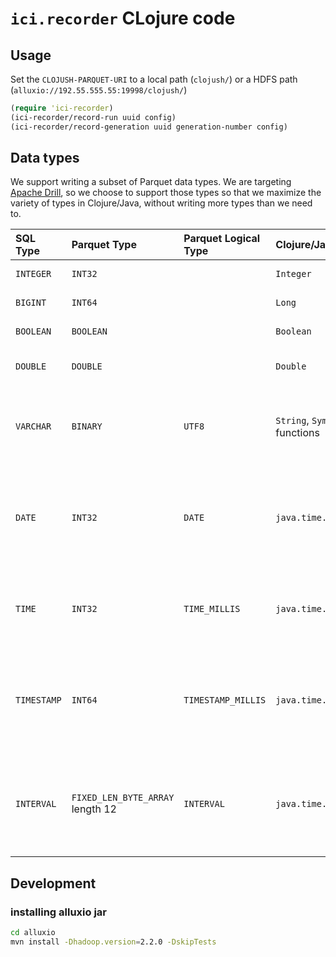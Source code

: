 # `ici.recorder` CLojure code

## Usage

Set the `CLOJUSH-PARQUET-URI` to a local path (`clojush/`) or a HDFS path
(`alluxio://192.55.555.55:19998/clojush/`)

```clojure
(require 'ici-recorder)
(ici-recorder/record-run uuid config)
(ici-recorder/record-generation uuid generation-number config)
```


## Data types

We support writing a subset of Parquet data types. We are targeting
[Apache Drill](https://drill.apache.org/docs/parquet-format/), so we
choose to support those types so that we maximize the variety of types in
Clojure/Java, without writing more types than we need to.



| SQL Type    | Parquet Type                     | Parquet Logical Type | Clojure/Java Type             | Description                                                                                                                                |
|:------------|:---------------------------------|:---------------------|:------------------------------|:-------------------------------------------------------------------------------------------------------------------------------------------|
| `INTEGER`    | `INT32`                          |                      | `Integer`                        | 8-byte signed integer                                                                                                                      |
| `BIGINT`    | `INT64`                          |                      | `Long`                        | 8-byte signed integer                                                                                                                      |
| `BOOLEAN`   | `BOOLEAN`                        |                      | `Boolean`                     | TRUE (1) or FALSE (0)                                                                                                                      |
| `DOUBLE`    | `DOUBLE`                         |                      | `Double`                      | 8-byte double precision floating point number                                                                                              |
| `VARCHAR`   | `BINARY`                         | `UTF8`               | `String`, `Symbol`, functions | Annotates the binary primitive type. The byte array is interpreted as a UTF-8 encoded character string.                                    |
| `DATE`      | `INT32`                          | `DATE`               | `java.time.LocalDate`         | Date, not including time of day. Uses the int32 annotation. Stores the number of days from the Unix epoch, 1 January 1970.                 |
| `TIME`      | `INT32`                          | `TIME_MILLIS`        | `java.time.LocalTime`         | Logical time, not including the date. Annotates int32. Number of milliseconds after midnight.                                              |
| `TIMESTAMP` | `INT64`                          | `TIMESTAMP_MILLIS`   | `java.time.Instant`           | Logical date and time. Annotates an int64 that stores the number of milliseconds from the Unix epoch, 00:00:00.000 on 1 January 1970, UTC. |
| `INTERVAL`  | `FIXED_LEN_BYTE_ARRAY` length 12 | `INTERVAL`           | `java.time.Duration`          | An interval of time. Annotates a fixed_len_byte_array of length 12. Months, days, and ms in unsigned little-endian encoding.               |

## Development
### installing alluxio jar

```bash
cd alluxio
mvn install -Dhadoop.version=2.2.0 -DskipTests
```
